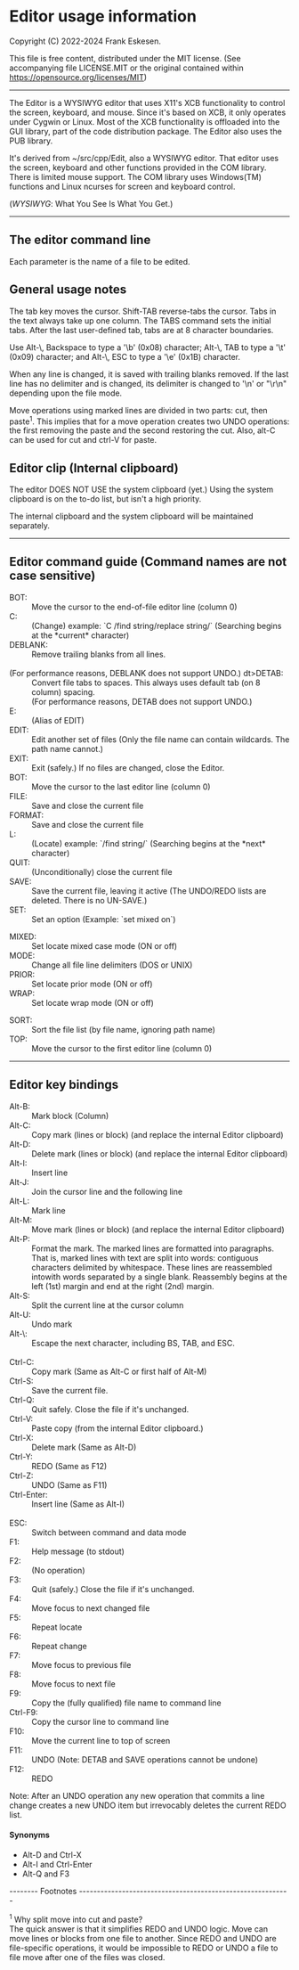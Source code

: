 <!-- -------------------------------------------------------------------------
//
//       Copyright (C) 2022-2024 Frank Eskesen.
//
//       This file is free content, distributed under the MIT license.
//       (See accompanying file LICENSE.MIT or the original contained
//       within https://opensource.org/licenses/MIT)
//
//----------------------------------------------------------------------------
//
// Title-
//       ~/src/Edit/Xcb/.USAGE.md
//
// Purpose-
//       Editor usage information
//
// Last change date-
//       2024/04/10
//
-------------------------------------------------------------------------- -->

# Editor usage information

Copyright (C) 2022-2024 Frank Eskesen.

This file is free content, distributed under the MIT license.
(See accompanying file LICENSE.MIT or the original contained
within https://opensource.org/licenses/MIT)

------------------------------------------------------------------------------

The Editor is a WYSIWYG editor that uses X11's XCB functionality to control
the screen, keyboard, and mouse.
Since it's based on XCB, it only operates under Cygwin or Linux.
Most of the XCB functionality is offloaded into the GUI library, part of the
code distribution package.
The Editor also uses the PUB library.

It's derived from ~/src/cpp/Edit, also a WYSIWYG editor.
That editor uses the screen, keyboard and other functions provided in the
COM library. There is limited mouse support.
The COM library uses Windows(TM) functions and Linux ncurses for screen and
keyboard control.

(*WYSIWYG*: What You See Is What You Get.)

------------------------------------------------------------------------------

## The editor command line
Each parameter is the name of a file to be edited.

## General usage notes
The tab key moves the cursor. Shift-TAB reverse-tabs the cursor.
Tabs in the text always take up one column.
The TABS command sets the initial tabs.
After the last user-defined tab, tabs are at 8 character boundaries.

Use Alt-\\, Backspace to type a '\b' (0x08) character;
Alt-\\, TAB to type a '\t' (0x09) character; and
Alt-\\, ESC to type a '\e' (0x1B) character.

When any line is changed, it is saved with trailing blanks removed.
If the last line has no delimiter and is changed, its delimiter is changed to
'\n' or "\r\n" depending upon the file mode.

Move operations using marked lines are divided in two parts: cut,
then paste<sup>1</sup>.
This implies that for a move operation creates two UNDO operations:
the first removing the paste and the second restoring the cut.
Also, alt-C can be used for cut and ctrl-V for paste.

## Editor clip (Internal clipboard)

The editor DOES NOT USE the system clipboard (yet.)
Using the system clipboard is on the to-do list, but isn't a high priority.

The internal clipboard and the system clipboard will be maintained separately.

------------------------------------------------------------------------------

## Editor command guide (Command names are not case sensitive)
<dl>
<dt>BOT:   </dt><dd>Move the cursor to the end-of-file editor line
                    (column 0)</dd>
<dt>C:     </dt><dd>(Change) example: `C /find string/replace string/`
(Searching begins at the *current* character)</dd>
<dt>DEBLANK: </dt><dd>Remove trailing blanks from all lines.</dd>
<br>(For performance reasons, DEBLANK does not support UNDO.)</dd>
dt>DETAB: </dt><dd>Convert file tabs to spaces. This always uses default
tab (on 8 column) spacing.
<br>(For performance reasons, DETAB does not support UNDO.)</dd>
<dt>E:     </dt><dd>(Alias of EDIT)</dd>
<dt>EDIT:  </dt><dd>Edit another set of files
(Only the file name can contain wildcards. The path name cannot.)</dd>
<dt>EXIT:  </dt><dd>Exit (safely.)
If no files are changed, close the Editor.</dd>
<dt>BOT:   </dt><dd>Move the cursor to the last editor line (column 0)</dd>
<dt>FILE:  </dt><dd>Save and close the current file</dd>
<dt>FORMAT: </dt><dd>Save and close the current file</dd>
<dt>L:     </dt><dd>(Locate) example: `/find string/`
(Searching begins at the *next* character)</dd>
<dt>QUIT:  </dt><dd>(Unconditionally) close the current file</dd>
<dt>SAVE:  </dt><dd>Save the current file, leaving it active
(The UNDO/REDO lists are deleted. There is no UN-SAVE.)</dd>
<dt>SET:   </dt>
<dd>Set an option (Example: `set mixed on`)</dd>
<dl>
<dt>MIXED: </dt><dd>Set locate mixed case mode (ON or off)</dd>
<dt>MODE:  </dt><dd>Change all file line delimiters (DOS or UNIX)</dd>
<dt>PRIOR: </dt><dd>Set locate prior mode (ON or off)</dd>
<dt>WRAP:  </dt><dd>Set locate wrap mode (ON or off)</dd>
</dl>
</dd>
<dt>SORT:  </dt><dd>Sort the file list (by file name, ignoring path name)</dd>
<dt>TOP:   </dt><dd>Move the cursor to the first editor line (column 0)</dd>
</dl>

------------------------------------------------------------------------------

## Editor key bindings
<dl>
<dt>Alt-B: </dt><dd>Mark block  (Column)</dd>
<dt>Alt-C: </dt><dd>Copy mark   (lines or block)
(and replace the internal Editor clipboard)</dd>
<dt>Alt-D: </dt><dd>Delete mark (lines or block)
(and replace the internal Editor clipboard)</dd>
<dt>Alt-I: </dt><dd>Insert line</dd>
<dt>Alt-J: </dt><dd>Join the cursor line and the following line</dd>
<dt>Alt-L: </dt><dd>Mark line</dd>
<dt>Alt-M: </dt><dd>Move mark   (lines or block)
(and replace the internal Editor clipboard)</dd>
<dt>Alt-P: </dt><dd>Format the mark. The marked lines are formatted into
paragraphs. That is, marked lines with text are split into words: contiguous
characters delimited by whitespace.
These lines are reassembled intowith words separated by a single blank.
Reassembly begins at the left (1st) margin and end at the right
(2nd) margin. </dd>
<dt>Alt-S: </dt><dd>Split the current line at the cursor column</dd>
<dt>Alt-U: </dt><dd>Undo mark</dd>
<dt>Alt-\: </dt><dd>Escape the next character, including BS, TAB, and ESC.</dd>
<br>
<dt>Ctrl-C: </dt><dd>Copy mark   (Same as Alt-C or first half of Alt-M)</dd>
<dt>Ctrl-S: </dt><dd>Save the current file.</dd>
<dt>Ctrl-Q: </dt><dd>Quit safely. Close the file if it's unchanged.</dd>
<dt>Ctrl-V: </dt><dd>Paste copy  (from the internal Editor clipboard.)</dd>
<dt>Ctrl-X: </dt><dd>Delete mark (Same as Alt-D)</dd>
<dt>Ctrl-Y: </dt><dd>REDO (Same as F12)</dd>
<dt>Ctrl-Z: </dt><dd>UNDO (Same as F11)</dd>
<dt>Ctrl-Enter: </dt><dd>Insert line (Same as Alt-I)</dd>
<br>
<dt>ESC:   </dt><dd>Switch between command and data mode</dd>
<dt>F1:    </dt><dd>Help message (to stdout)</dd>
<dt>F2:    </dt><dd>(No operation)</dd>
<dt>F3:    </dt><dd>Quit (safely.) Close the file if it's unchanged.</dd>
<dt>F4:    </dt><dd>Move focus to next changed file</dd>
<dt>F5:    </dt><dd>Repeat locate</dd>
<dt>F6:    </dt><dd>Repeat change</dd>
<dt>F7:    </dt><dd>Move focus to previous file</dd>
<dt>F8:    </dt><dd>Move focus to next file</dd>
<dt>F9:    </dt><dd>Copy the (fully qualified) file name to command line</dd>
<dt>Ctrl-F9:</dt><dd>Copy the cursor line to command line</dd>
<dt>F10:   </dt><dd>Move the current line to top of screen</dd>
<dt>F11:   </dt><dd>UNDO (Note: DETAB and SAVE operations cannot be undone)
                </dd>
<dt>F12:   </dt><dd>REDO</dd>
</dl>

Note: After an UNDO operation any new operation that commits a line change
creates a new UNDO item but irrevocably deletes the current REDO list.

#### Synonyms

* Alt-D and Ctrl-X
* Alt-I and Ctrl-Enter
* Alt-Q and F3

-------- Footnotes -----------------------------------------------------------

<sup>1</sup> Why split move into cut and paste?<br/>
The quick answer is that it simplifies REDO and UNDO logic.
Move can move lines or blocks from one file to another.
Since REDO and UNDO are file-specific operations, it would be impossible to
REDO or UNDO a file to file move after one of the files was closed.
